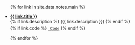 <div class="expository notes">
<ul style="margin-left:-20px">

{% for link in site.data.notes.main %}

<li style="margin-bottom:1rem">
  <div class="title"><a href="{{ link.pdf }}"><b>{{ link.title }}</b></a></div>
  <div class="description">
  {% if link.description %} 
    ({{ link.description }})
  {% endif %}
  </div>
  <div style="height:5px;font-size:1px;">&nbsp;</div>
  <div class="links">
  {% if link.code %} 
    <a href="{{ link.code }}" class="button" style="font-size:12px;"><i class="fas fa-code-branch" aria-hidden="true"></i>&nbsp; Code</a>
  {% endif %}
  </div>
</li>

{% endfor %}

</ul>
</div>
